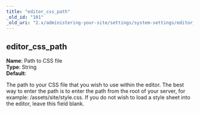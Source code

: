 ```yaml
---
title: "editor_css_path"
_old_id: "101"
_old_uri: "2.x/administering-your-site/settings/system-settings/editor_css_path"
---
```


editor\_css\_path
-----------------

**Name**: Path to CSS file   
**Type**: String   
**Default**:

The path to your CSS file that you wish to use within the editor. The best way to enter the path is to enter the path from the root of your server, for example: /assets/site/style.css. If you do not wish to load a style sheet into the editor, leave this field blank.